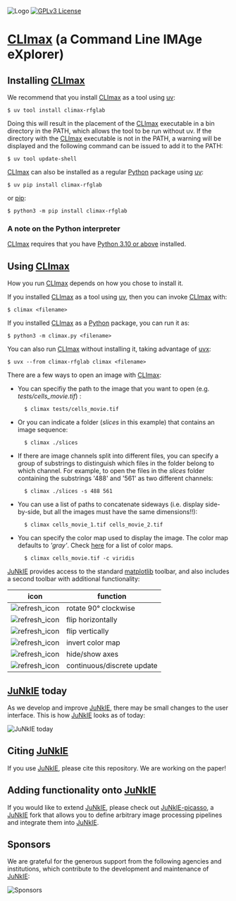 ![Logo](./docs/climax_logo_100x100.png)
[![GPLv3 License](https://img.shields.io/badge/License-GPL%20v3-yellow.svg)](https://opensource.org/licenses/GPL-3.0)

# [CLImax](https://bitbucket.org/rfg_lab/climax/src/master/) (a Command Line IMAge eXplorer)

## Installing [CLImax](https://bitbucket.org/rfg_lab/climax/src/master/)

We recommend that you install [CLImax](https://bitbucket.org/rfg_lab/climax/src/master/) as a tool using [uv](https://github.com/astral-sh/uv):

    $ uv tool install climax-rfglab

Doing this will result in the placement of the [CLImax](https://bitbucket.org/rfg_lab/climax/src/master/) executable in a bin directory in the PATH, which allows the tool to be run without uv. If the directory with the [CLImax](https://bitbucket.org/rfg_lab/climax/src/master/) executable is not in the PATH, a warning will be displayed and the following command can be issued to add it to the PATH:

    $ uv tool update-shell

[CLImax](https://bitbucket.org/rfg_lab/climax/src/master/) can also be installed as a regular [Python](https://www.python.org/downloads/) package using [uv](https://github.com/astral-sh/uv):  

    $ uv pip install climax-rfglab

or [pip](https://pip.pypa.io/en):

    $ python3 -m pip install climax-rfglab

### A note on the Python interpreter

[CLImax](https://bitbucket.org/rfg_lab/climax/src/master/) requires that you have [Python 3.10 or above](https://www.python.org/downloads/) installed.

## Using [CLImax](https://bitbucket.org/rfg_lab/climax/src/master/)
How you run [CLImax](https://bitbucket.org/rfg_lab/climax/src/master/) depends on how you chose to install it.

If you installed [CLImax](https://bitbucket.org/rfg_lab/climax/src/master/) as a tool using [uv](https://github.com/astral-sh/uv), then you can invoke [CLImax](https://bitbucket.org/rfg_lab/climax/src/master/) with:

    $ climax <filename>

If you installed [CLImax](https://bitbucket.org/rfg_lab/climax/src/master/) as a [Python](https://www.python.org/downloads/) package, you can run it as:

    $ python3 -m climax.py <filename>

You can also run [CLImax](https://bitbucket.org/rfg_lab/climax/src/master/) without installing it, taking advantage of [uvx](https://github.com/astral-sh/uv):

    $ uvx --from climax-rfglab climax <filename>

There are a few ways to open an image with [CLImax](https://bitbucket.org/rfg_lab/climax/src/master/):

- You can specifiy the path to the image that you want to open (e.g. *tests/cells_movie.tif*) :

        $ climax tests/cells_movie.tif

- Or you can indicate a folder (*slices* in this example) that contains an image sequence:

        $ climax ./slices

- If there are image channels split into different files, you can specify a group of substrings to distinguish which files in the folder belong to which channel. For example, to open the files in the *slices* folder containing the substrings '488' and '561' as two different channels:

        $ climax ./slices -s 488 561

- You can use a list of paths to concatenate sideways (i.e. display side-by-side, but all the images must have the same dimensions!!):

        $ climax cells_movie_1.tif cells_movie_2.tif

- You can specify the color map used to display the image. The color map defaults to *'gray'*. Check [here](https://matplotlib.org/stable/tutorials/colors/colormaps.html) for a list of color maps.

        $ climax cells_movie.tif -c viridis

[JuNkIE](https://bitbucket.org/rfg_lab/junkie/src/master/) provides access to the standard [matplotlib](https://matplotlib.org/) toolbar, and also includes a second toolbar with additional functionality:

|icon|function|
|----------------------------------------|------------------------|
|![refresh_icon](./docs/refresh_icon.png)|rotate 90&deg; clockwise
|![refresh_icon](./docs/arrows_h_icon.png)|flip horizontally|
|![refresh_icon](./docs/arrows_v_icon.png)|flip vertically|
|![refresh_icon](./docs/shield_icon.png)|invert color map|
|![refresh_icon](./docs/area_chart_icon.png)|hide/show axes|
|![refresh_icon](./docs/fast_forward_icon.png)|continuous/discrete update|

## [JuNkIE](https://bitbucket.org/rfg_lab/junkie/src/master/) today

As we develop and improve [JuNkIE](https://bitbucket.org/rfg_lab/junkie/src/master/), there may be small changes to the user interface. This is how [JuNkIE](https://bitbucket.org/rfg_lab/junkie/src/master/) looks as of today:

![JuNkIE today](./docs/junkie_today.gif)

## Citing [JuNkIE](https://bitbucket.org/rfg_lab/junkie/src/master/)

If you use [JuNkIE](https://bitbucket.org/rfg_lab/junkie/src/master/), please cite this repository. We are working on the paper!

## Adding functionality onto [JuNkIE](https://bitbucket.org/rfg_lab/junkie/src/master/)

If you would like to extend [JuNkIE](https://bitbucket.org/rfg_lab/junkie/src/master/), please check out [JuNkIE-picasso](https://bitbucket.org/raymond_hawkins_utor/junkie_picasso/src/master/), a [JuNkIE](https://bitbucket.org/rfg_lab/junkie/src/master/) fork that allows you to define arbitrary image processing pipelines and integrate them into [JuNkIE](https://bitbucket.org/rfg_lab/junkie/src/master/).

## Sponsors

We are grateful for the generous support from the following agencies and institutions, which contribute to the
development and maintenance of [JuNkIE](https://bitbucket.org/rfg_lab/junkie/src/master/):

![Sponsors](./docs/sponsors.png)